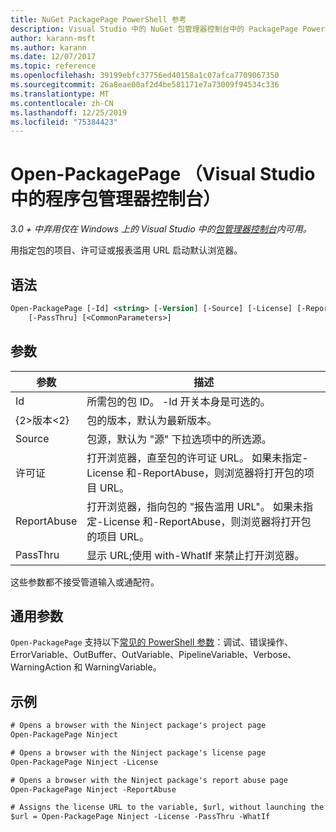 ```yaml
---
title: NuGet PackagePage PowerShell 参考
description: Visual Studio 中的 NuGet 包管理器控制台中的 PackagePage PowerShell 命令参考。
author: karann-msft
ms.author: karann
ms.date: 12/07/2017
ms.topic: reference
ms.openlocfilehash: 39199ebfc37756ed40158a1c07afca7709067350
ms.sourcegitcommit: 26a8eae00af2d4be581171e7a73009f94534c336
ms.translationtype: MT
ms.contentlocale: zh-CN
ms.lasthandoff: 12/25/2019
ms.locfileid: "75384423"
---
```

# <a name="open-packagepage-package-manager-console-in-visual-studio"></a>Open-PackagePage （Visual Studio 中的程序包管理器控制台）

*3.0 + 中弃用仅在 Windows 上的 Visual Studio 中的[包管理器控制台](../../consume-packages/install-use-packages-powershell.md)内可用。*

用指定包的项目、许可证或报表滥用 URL 启动默认浏览器。

## <a name="syntax"></a>语法

```ps
Open-PackagePage [-Id] <string> [-Version] [-Source] [-License] [-ReportAbuse]
    [-PassThru] [<CommonParameters>]
```

## <a name="parameters"></a>参数

| 参数 | 描述 |
| --- | --- |
| Id | 所需包的包 ID。 -Id 开关本身是可选的。 |
| {2&gt;版本&lt;2} | 包的版本，默认为最新版本。 |
| Source | 包源，默认为 "源" 下拉选项中的所选源。 |
| 许可证 | 打开浏览器，直至包的许可证 URL。 如果未指定-License 和-ReportAbuse，则浏览器将打开包的项目 URL。 |
| ReportAbuse | 打开浏览器，指向包的 "报告滥用 URL"。 如果未指定-License 和-ReportAbuse，则浏览器将打开包的项目 URL。 |
| PassThru | 显示 URL;使用 with-WhatIf 来禁止打开浏览器。 |

这些参数都不接受管道输入或通配符。

## <a name="common-parameters"></a>通用参数

`Open-PackagePage` 支持以下[常见的 PowerShell 参数](https://go.microsoft.com/fwlink/?LinkID=113216)：调试、错误操作、ErrorVariable、OutBuffer、OutVariable、PipelineVariable、Verbose、WarningAction 和 WarningVariable。

## <a name="examples"></a>示例

```ps
# Opens a browser with the Ninject package's project page
Open-PackagePage Ninject

# Opens a browser with the Ninject package's license page
Open-PackagePage Ninject -License

# Opens a browser with the Ninject package's report abuse page  
Open-PackagePage Ninject -ReportAbuse

# Assigns the license URL to the variable, $url, without launching the browser
$url = Open-PackagePage Ninject -License -PassThru -WhatIf
```